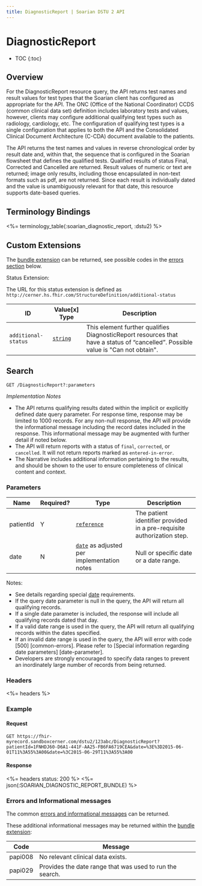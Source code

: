 ```yaml
---
title: DiagnosticReport | Soarian DSTU 2 API
---
```


# DiagnosticReport

* TOC
{:toc}

## Overview

For the DiagnosticReport resource query, the API returns test names and result values for test types that the Soarian client has configured as appropriate for the API. The ONC (Office of the National Coordinator) CCDS (common clinical data set) definition includes laboratory tests and values, however, clients may configure additional qualifying test types such as radiology, cardiology, etc. The configuration of qualifying test types is a single configuration that applies to both the API and the Consolidated Clinical Document Architecture (C-CDA) document available to the patients.

The API returns the test names and values in reverse chronological order by result date and, within that, the sequence that is configured in the Soarian flowsheet that defines the qualified tests. Qualified results of status Final, Corrected and Cancelled are returned. Result values of numeric or text are returned; image only results, including those encapsulated in non-text formats such as pdf, are not returned. Since each result is individually dated and the value is unambiguously relevant for that date, this resource supports date-based queries.

## Terminology Bindings

<%= terminology_table(:soarian_diagnostic_report, :dstu2) %>

## Custom Extensions

The [bundle extension] can be returned, see possible codes in the [errors section] below.

Status Extension:

The URL for this status extension is defined as `http://cerner.hs.fhir.com/StructureDefinition/additional-status`

 ID                 | Value\[x] Type | Description
--------------------|----------------|----------------------------------------------------------------------------------------------------------------------------------
`additional-status` | [`string`]     | This element further qualifies DiagnosticReport resources that have a status of “cancelled”. Possible value is "Can not obtain".

## Search

    GET /DiagnosticReport?:parameters

_Implementation Notes_

* The API returns qualifying results dated within the implicit or explicitly defined date query parameter. For response time, response may be limited to 1000 records. For any non-null response, the API will provide the informational message including the record dates included in the response. This informational message may be augmented with further detail if noted below.
* The API will return reports with a status of `final`, `corrected`, or `cancelled`. It will not return reports marked as `entered-in-error`.
* The Narrative includes additional information pertaining to the results, and should be shown to the user to ensure completeness of clinical content and context.

### Parameters

 Name      |Required? | Type                                          | Description
-----------|----------|-----------------------------------------------|------------------------------------------------------------------------
 patientId | Y        | [`reference`]                                 | The patient identifier provided in a pre-requisite authorization step.
 date      | N        | [`date`] as adjusted per implementation notes | Null or specific date or a date range.

Notes:

* See details regarding special [date](../../#special-information-regarding-date-parameters) requirements.
* If the query date parameter is null in the query, the API will return all qualifying records.
* If a single date parameter is included, the response will include all qualifying records dated that day.
* If a valid date range is used in the query, the API will return all qualifying records within the dates specified.
* If an invalid date range is used in the query, the API will error with code [500] [common-errors]. Please refer to [Special information regarding date parameters] [date-parameter].
* Developers are strongly encouraged to specify data ranges to prevent an inordinately large number of records from being returned.

### Headers

<%= headers %>

### Example

#### Request

    GET https://fhir-myrecord.sandboxcerner.com/dstu2/123abc/DiagnosticReport?patientId=1FNHDJ60-D6A1-441F-AA25-FB6FA6719CEA&date=%3E%3D2015-06-01T11%3A55%3A00&date=%3C2015-06-29T11%3A55%3A00

#### Response

<%= headers status: 200 %>
<%= json(:SOARIAN_DIAGNOSTIC_REPORT_BUNDLE) %>

### Errors and Informational messages

The common [errors and informational messages](../../common-errors) can be returned.

These additional informational messages may be returned within the [bundle extension]:

 Code    | Message
---------|----------------------------------------------------------
 papi008 | No relevant clinical data exists.
 papi029 | Provides the date range that was used to run the search.

[`string`]: http://hl7.org/fhir/DSTU2/search.html#string
[`reference`]: http://hl7.org/fhir/DSTU2/search.html#reference
[`date`]: http://hl7.org/fhir/DSTU2/search.html#date
[bundle extension]: ../../#bundle-message-extension
[errors section]: #errors-and-informational-messages

